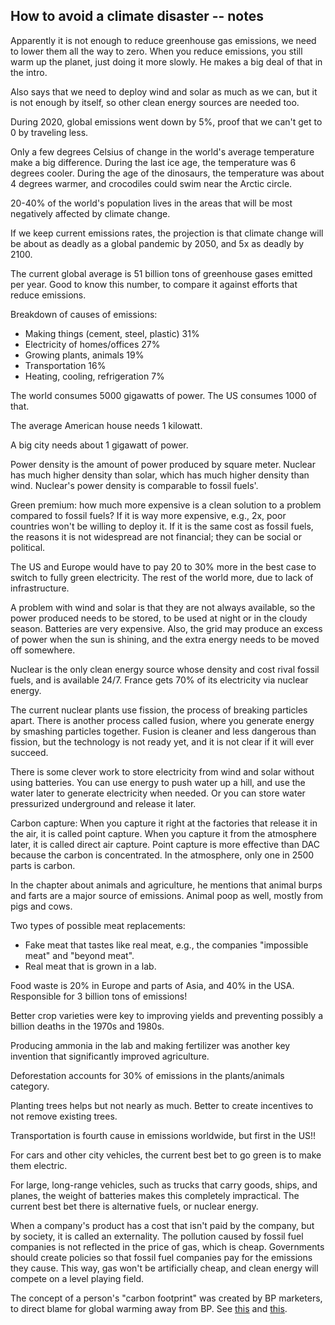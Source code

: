 ## How to avoid a climate disaster -- notes

Apparently it is not enough to reduce greenhouse gas emissions, we need to lower
them all the way to zero.
When you reduce emissions, you still warm up the planet, just doing it more
slowly.
He makes a big deal of that in the intro.

Also says that we need to deploy wind and solar as much as we can, but it is not
enough by itself, so other clean energy sources are needed too.

During 2020, global emissions went down by 5%, proof that we can't get to 0 by
traveling less.

Only a few degrees Celsius of change in the world's average temperature make a
big difference. During the last ice age, the temperature was 6 degrees cooler.
During the age of the dinosaurs, the temperature was about 4 degrees warmer, and
crocodiles could swim near the Arctic circle.

20-40% of the world's population lives in the areas that will be most negatively
affected by climate change.

If we keep current emissions rates, the projection is that climate change will
be about as deadly as a global pandemic by 2050, and 5x as deadly by 2100.

The current global average is 51 billion tons of greenhouse gases emitted per
year. Good to know this number, to compare it against efforts that reduce
emissions.

Breakdown of causes of emissions:

* Making things (cement, steel, plastic) 31%
* Electricity of homes/offices 27%
* Growing plants, animals 19%
* Transportation 16%
* Heating, cooling, refrigeration 7%

The world consumes 5000 gigawatts of power. The US consumes 1000 of that.

The average American house needs 1 kilowatt.

A big city needs about 1 gigawatt of power.

Power density is the amount of power produced by square meter. Nuclear has much
higher density than solar, which has much higher density than wind.
Nuclear's power density is comparable to fossil fuels'.

Green premium: how much more expensive is a clean solution to a problem compared
to fossil fuels? If it is way more expensive, e.g., 2x, poor countries won't be
willing to deploy it. If it is the same cost as fossil fuels, the reasons it is
not widespread are not financial; they can be social or political.

The US and Europe would have to pay 20 to 30% more in the best case to switch to
fully green electricity. The rest of the world more, due to lack of
infrastructure.

A problem with wind and solar is that they are not always available, so the
power produced needs to be stored, to be used at night or in the cloudy season.
Batteries are very expensive. Also, the grid may produce an excess of power when
the sun is shining, and the extra energy needs to be moved off somewhere.

Nuclear is the only clean energy source whose density and cost rival fossil
fuels, and is available 24/7. France gets 70% of its electricity via nuclear
energy.

The current nuclear plants use fission, the process of breaking particles apart.
There is another process called fusion, where you generate energy by smashing
particles together. Fusion is cleaner and less dangerous than fission, but the
technology is not ready yet, and it is not clear if it will ever succeed.

There is some clever work to store electricity from wind and solar without using
batteries. You can use energy to push water up a hill, and use the water later
to generate electricity when needed. Or you can store water pressurized
underground and release it later.

Carbon capture:
When you capture it right at the factories that release it in the air, it is
called point capture. When you capture it from the atmosphere later, it is
called direct air capture. Point capture is more effective than DAC because the
carbon is concentrated. In the atmosphere, only one in 2500 parts is carbon.

In the chapter about animals and agriculture, he mentions that animal burps and
farts are a major source of emissions. Animal poop as well, mostly from pigs
and cows.

Two types of possible meat replacements:

* Fake meat that tastes like real meat, e.g., the companies "impossible meat"
  and "beyond meat".
* Real meat that is grown in a lab.

Food waste is 20% in Europe and parts of Asia, and 40% in the USA. Responsible
for 3 billion tons of emissions!

Better crop varieties were key to improving yields and preventing possibly a
billion deaths in the 1970s and 1980s.

Producing ammonia in the lab and making fertilizer was another key invention
that significantly improved agriculture.

Deforestation accounts for 30% of emissions in the plants/animals category.

Planting trees helps but not nearly as much. Better to create incentives to not
remove existing trees.

Transportation is fourth cause in emissions worldwide, but first in the US!!

For cars and other city vehicles, the current best bet to go green is to make
them electric.

For large, long-range vehicles, such as trucks that carry goods, ships, and
planes, the weight of batteries makes this completely impractical. The current
best bet there is alternative fuels, or nuclear energy.

When a company's product has a cost that isn't paid by the company, but by
society, it is called an externality. The pollution caused by fossil fuel
companies is not reflected in the price of gas, which is cheap. Governments
should create policies so that fossil fuel companies pay for the emissions they
cause. This way, gas won't be artificially cheap, and clean energy will compete
on a level playing field.

The concept of a person's "carbon footprint" was created by BP marketers, to
direct blame for global warming away from BP. See
[this](https://www.theguardian.com/commentisfree/2021/aug/23/big-oil-coined-carbon-footprints-to-blame-us-for-their-greed-keep-them-on-the-hook)
and [this](https://mashable.com/feature/carbon-footprint-pr-campaign-sham).
